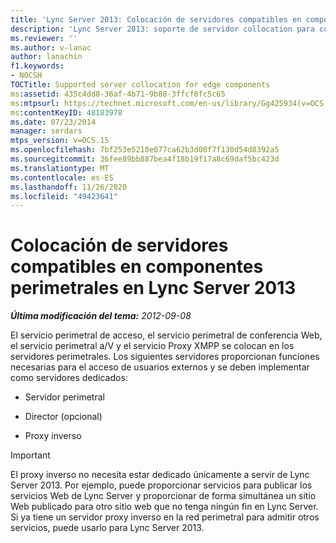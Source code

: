 ```yaml
---
title: 'Lync Server 2013: Colocación de servidores compatibles en componentes perimetrales'
description: 'Lync Server 2013: soporte de servidor collocation para componentes de Edge.'
ms.reviewer: ''
ms.author: v-lanac
author: lanachin
f1.keywords:
- NOCSH
TOCTitle: Supported server collocation for edge components
ms:assetid: 435c4dd8-36af-4b71-9b88-3ffcf0fc5c65
ms:mtpsurl: https://technet.microsoft.com/en-us/library/Gg425934(v=OCS.15)
ms:contentKeyID: 48183978
ms.date: 07/23/2014
manager: serdars
mtps_version: v=OCS.15
ms.openlocfilehash: 7bf253e5210e077ca62b3d00f7f130d54d8392a5
ms.sourcegitcommit: 36fee89bb887bea4f18b19f17a8c69daf5bc423d
ms.translationtype: MT
ms.contentlocale: es-ES
ms.lasthandoff: 11/26/2020
ms.locfileid: "49423641"
---
```

# <a name="supported-server-collocation-for-edge-components-in-lync-server-2013"></a>Colocación de servidores compatibles en componentes perimetrales en Lync Server 2013

<div data-xmlns="http://www.w3.org/1999/xhtml">

<div class="topic" data-xmlns="http://www.w3.org/1999/xhtml" data-msxsl="urn:schemas-microsoft-com:xslt" data-cs="https://msdn.microsoft.com/">

<div data-asp="https://msdn2.microsoft.com/asp">



</div>

<div id="mainSection">

<div id="mainBody">

<span> </span>

_**Última modificación del tema:** 2012-09-08_

El servicio perimetral de acceso, el servicio perimetral de conferencia Web, el servicio perimetral a/V y el servicio Proxy XMPP se colocan en los servidores perimetrales. Los siguientes servidores proporcionan funciones necesarias para el acceso de usuarios externos y se deben implementar como servidores dedicados:

  - Servidor perimetral

  - Director (opcional)

  - Proxy inverso

<div>


> [!IMPORTANT]  
> El proxy inverso no necesita estar dedicado únicamente a servir de Lync Server 2013. Por ejemplo, puede proporcionar servicios para publicar los servicios Web de Lync Server y proporcionar de forma simultánea un sitio Web publicado para otro sitio web que no tenga ningún fin en Lync Server. Si ya tiene un servidor proxy inverso en la red perimetral para admitir otros servicios, puede usarlo para Lync Server 2013.



</div>

</div>

<span> </span>

</div>

</div>

</div>

